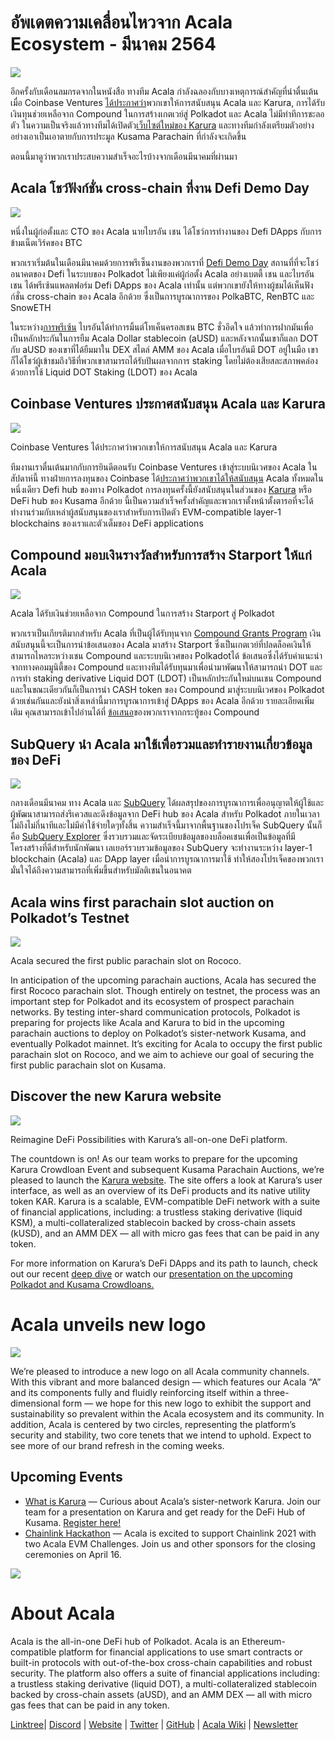 # **อัพเดตความเคลื่อนไหวจาก Acala Ecosystem - มีนาคม 2564**

![](https://miro.medium.com/max/2800/1*QL98Lx2R1D7e10smue8TVA.png)

อีกครั้งกับเดือนลมกรดจากในหนังสือ ทางทีม Acala กำลังฉลองกับบางเหตุการณ์สำคัญที่น่าตื่นเต้น เมื่อ Coinbase Ventures [ได้ประกาศว่า](https://cointelegraph.com/news/coinbase-ventures-backing-defi-in-the-polkadot-ecosystem)พวกเขาให้การสนับสนุน Acala และ Karura, การได้รับเงินทุนช่วยเหลือจาก Compound ในการสร้างเกตเวย์สู่ Polkadot และ Acala ไม่มีท่าทีการชะลอตัว ในความเป็นจริงแล้วทางทีมได้เปิดตัว[เว็บไซต์ใหม่ของ Karura](https://acala.network/karura) และทางทีมกำลังเตรียมตัวอย่างอย่างเอาเป็นเอาตายกับการประมูล Kusama Parachain ที่กำลังจะเกิดขึ้น

ตอนนี้มาดูว่าพวกเราประสบความสำเร็จอะไรบ้างจากเดือนมีนาคมที่ผ่านมา

## Acala โชว์ฟังก์ชั่น cross-chain ที่งาน Defi Demo Day

![](https://miro.medium.com/max/3296/1\*c4fdF6mopG5ARbae-ExJNA.png)

หนึ่งในผู้ก่อตั้งและ CTO ของ Acala นายไบรอัน เชน ได้โชว์การทำงานของ Defi DApps กับการข้ามเน็ตเวิร์คของ BTC

พวกเราเริ่มต้นในเดือนมีนาคมด้วยการพรีเซ็นงานของพวกเราที่ [Defi Demo Day](https://www.crowdcast.io/e/defidemoday) สถานที่ที่จะโชว์อนาคตของ Defi ในระบบของ Polkadot ไม่เพียงแค่ผู้ก่อตั้ง Acala อย่างเบตตี้ เชน และไบรอัน เชน ได้พรีเซ้นแพลตฟอร์ม Defi DApps ของ Acala เท่านั้น แต่พวกเขายังให้ทางผู้ชมได้เห็นฟังก์ชั่น cross-chain ของ Acala อีกด้วย ซึ่งเป็นการบูรณาการของ PolkaBTC, RenBTC และ SnowETH

ในระหว่าง[การพรีเซ้น](https://www.crowdcast.io/e/defidemoday) ไบรอันได้ทำการมิ้นต์โทเค็นครอสเชน BTC ชั่วอึดใจ แล้วทำการฝากมันเพื่อเป็นหลักประกันในการยืม Acala Dollar stablecoin  (aUSD) และหลังจากนั้นเขาก็แลก DOT กับ aUSD ของเขาที่ได้ยืมมาใน DEX สไตล์ AMM ของ Acala เมื่อไบรอันมี DOT อยู่ในมือ เขาก็ได้โชว์ผู้เข้าชมถึงวิธีที่พวกเขาสามารถได้รับปันผลจากการ staking โดยไม่ต้องเสียสละสภาพคล่องด้วยการใช้ Liquid DOT Staking (LDOT) ของ Acala

## Coinbase Ventures ประกาศสนับสนุน Acala และ Karura

![](https://miro.medium.com/max/2800/1\*3ZiFjMlC2kYxkx0L14gXLw.png)

Coinbase Ventures ได้ประกาศว่าพวกเขาให้การสนับสนุน Acala และ Karura

ทีมงานเราตื่นเต้นมากกับการยินดีตอนรับ Coinbase Ventures เข้าสู่ระบบนิเวศของ Acala ในสัปดาห์นี้ ทางฝ่ายการลงทุนของ Coinbase ได้[ประกาศว่าพวกเขาได้ให้สนับสนุน](https://cointelegraph.com/news/coinbase-ventures-backing-defi-in-the-polkadot-ecosystem) Acala ทั้งหมดในหนึ่งเดียว Defi hub ของทาง Polkadot การลงทุนครั้งนี้ยังสนับสนุนในส่วนของ [Karura](https://acala.network/karura) หรือ DeFi hub ของ Kusama อีกด้วย นี้เป็นความสำเร็จครั้งสำคัญและพวกเราตั้งหน้าตั้งตารอที่จะได้ทำงานร่วมกับเหล่าผู้สนับสนุนของเราสำหรับการเปิดตัว EVM-compatible layer-1 blockchains ของเราและตัวเต็มของ DeFi applications

## Compound มอบเงินรางวัลสำหรับการสร้าง Starport ให้แก่ Acala

![](https://miro.medium.com/max/2800/1\*HBjTiYMXO8Vm4eIeSVPhzQ.png)

Acala ได้รับเงินช่วยเหลือจาก Compound ในการสร้าง Starport สู่ Polkadot

พวกเราเป็นเกียรติมากสำหรับ Acala ที่เป็นผู้ได้รับทุนจาก [Compound Grants Program](https://medium.com/acalanetwork/acala-receives-compound-grant-to-connect-compound-chain-and-polkadot-via-acala-a055d391e94a) เงินสนับสนุนนี้จะเป็นการนำข้อเสนอของ Acala มาสร้าง Starport ซึ่งเป็นเกตเวย์ที่ปลดล็อคเงินให้สามารถไหลระหว่างเชน Compound และระบบนิเวศของ Polkadotได้ ข้อเสนอซึ่งได้รับคำแนะนำจากทางคอมมูนิตี้ของ Compound และทางทีมได้รับทุนมาเพื่อนำมาพัฒนาให้สามารถนำ DOT และการทำ staking derivative Liquid DOT (LDOT) เป็นหลักประกันใหม่บนเชน Compound และในขณะเดียวกันก็เป็นการนำ CASH token ของ Compound มาสู่ระบบนิเวศของ Polkadot ด้วยเช่นกันและยังนำสิ่งเหล่านี้มาการบูรณาการเข้าสู่ DApps ของ Acala อีกด้วย รายละเอียดเพิ่มเติม คุณสามารถเข้าไปอ่านได้ที่ [ข้อเสนอ](https://www.comp.xyz/t/acala-x-compound-chain-gateway-to-polkadot/1349/10)ของพวกเราจากกระทู้ของ Compound

## SubQuery นำ Acala มาใช้เพื่อรวมและทำรายงานเกี่ยวข้อมูลของ DeFi

![](https://miro.medium.com/max/2048/0\*mZSC0lvmD90nqFlz)

กลางเดือนมีนาคม ทาง Acala และ [SubQuery](https://www.subquery.network/) ได้ผลสรุปของการบูรณาการเพื่ออนุญาตให้ผู้ใช้และผู้พัฒนาสามารถส่งรีเควสและดึงข้อมูลจาก DeFi hub ของ Acala สำหรับ Polkadot ภายในเวลาไม่ถึงไม่กี่นาทีและไม่มีค่าใช้จ่ายใดๆทั้งสิ้น ความสำเร็จนี้มาจากพื้นฐานของโปรเจ็ค SubQuery นั้นก็คือ [SubQuery Explorer](https://explorer.subquery.network/) ซึ่งรวบรวมและจัดระเบียบข้อมูลของบล็อคเชนเพื่อเป็นข้อมูลที่มีโครงสร้างที่ดีสำหรับนักพัฒนา เลเยอร์รวบรวมข้อมูลของ SubQuery จะทำงานระหว่าง layer-1 blockchain (Acala) และ DApp layer เมื่อนำการบูรณาการมาใช้ ทำให้สองโปรเจ็คของพวกเรามั่นใจได้ถึงความสามารถที่เพิ่มขึ้นสำหรับมัลติเชนในอนาคต

## Acala wins first parachain slot auction on Polkadot’s Testnet

![](https://miro.medium.com/max/1528/0\*EzkXYOY9GjXZ3oiK)

Acala secured the first public parachain slot on Rococo.

In anticipation of the upcoming parachain auctions, Acala has secured the first Rococo parachain slot. Though entirely on testnet, the process was an important step for Polkadot and its ecosystem of prospect parachain networks. By testing inter-shard communication protocols, Polkadot is preparing for projects like Acala and Karura to bid in the upcoming parachain auctions to deploy on Polkadot’s sister-network Kusama, and eventually Polkadot mainnet. It’s exciting for Acala to occupy the first public parachain slot on Rococo, and we aim to achieve our goal of securing the first public parachain slot on Kusama.

## Discover the new Karura website

![](https://miro.medium.com/max/2816/0\*KVAVAiFZUNF\_fi\_K)

Reimagine DeFi Possibilities with Karura’s all-on-one DeFi platform.

The countdown is on! As our team works to prepare for the upcoming Karura Crowdloan Event and subsequent Kusama Parachain Auctions, we’re pleased to launch the [Karura website](https://acala.network/karura). The site offers a look at Karura’s user interface, as well as an overview of its DeFi products and its native utility token KAR. Karura is a scalable, EVM-compatible DeFi network with a suite of financial applications, including: a trustless staking derivative (liquid KSM), a multi-collateralized stablecoin backed by cross-chain assets (kUSD), and an AMM DEX — all with micro gas fees that can be paid in any token.

For more information on Karura’s DeFi DApps and its path to launch, check out our recent [deep dive](https://medium.com/acalanetwork/countdown-to-karura-a-deep-dive-on-the-defi-hub-of-kusama-410066fc1e1f) or watch our [presentation on the upcoming Polkadot and Kusama Crowdloans.](https://www.youtube.com/watch?v=qQuzRTsiJa4&t=115s)

# Acala unveils new logo

![](https://miro.medium.com/max/2072/0\*IGwkNLwEePOYWKrw)

We’re pleased to introduce a new logo on all Acala community channels. With this vibrant and more balanced design — which features our Acala “A” and its components fully and fluidly reinforcing itself within a three-dimensional form — we hope for this new logo to exhibit the support and sustainability so prevalent within the Acala ecosystem and its community. In addition, Acala is centered by two circles, representing the platform’s security and stability, two core tenets that we intend to uphold. Expect to see more of our brand refresh in the coming weeks.

## Upcoming Events

- [What is Karura](https://www.crowdcast.io/e/what-is-karura/register?utm_source=profile&utm_medium=profile_web&utm_campaign=profile) — Curious about Acala’s sister-network Karura. Join our team for a presentation on Karura and get ready for the DeFi Hub of Kusama. [Register here!](https://www.crowdcast.io/e/what-is-karura/register?utm_source=profile&utm_medium=profile_web&utm_campaign=profile)
- [Chainlink Hackathon](https://chain.link/hackathon) — Acala is excited to support Chainlink 2021 with two Acala EVM Challenges. Join us and other sponsors for the closing ceremonies on April 16.

![](https://miro.medium.com/max/2402/0\*vfld\_ERpJGvSAJnD.png)

# About Acala

Acala is the all-in-one DeFi hub of Polkadot. Acala is an Ethereum-compatible platform for financial applications to use smart contracts or built-in protocols with out-of-the-box cross-chain capabilities and robust security. The platform also offers a suite of financial applications including: a trustless staking derivative (liquid DOT), a multi-collateralized stablecoin backed by cross-chain assets (aUSD), and an AMM DEX — all with micro gas fees that can be paid in any token.

[Linktree](https://linktr.ee/acalanetwork)| [Discord](https://discord.gg/vdbFVCH) | [Website](https://acala.network/) | [Twitter](https://twitter.com/AcalaNetwork) | [GitHub](https://github.com/AcalaNetwork/Acala) | [Acala Wiki](https://github.com/AcalaNetwork/Acala/wiki) | [Newsletter](https://share.hsforms.com/1X9RxkXk-R62I0VNbATaDXw4h8qc)
